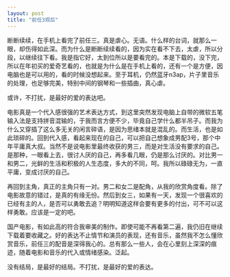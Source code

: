 ```yaml
---
layout: post
title: "前任3观后"
---
```


断断续续，在手机上看完了前任三。真是虐心。无语。什么样的台词，就那么一眼，却伤得如此深。而为什么是断断续续看的，因为实在看不下去，太虐，所以分段，以继续往下看。我是指它好，太到位所以是要看完的。本是下载的，没下完，所以在年初买的爱奇艺看的，也就是为什么是在手机上看的，还有一个是方便，因电脑也是可以用的，看的时候没想起来。至于耳机，仍然蓝牙n3ap，片子里音乐的处理，也足够完美，特别中间的钢琴和一些插曲，真心虐。

或许，不打扰，是最好的爱的表达吧。

电影真是一个代入感很强的艺术表达方式，到这里突然发现电脑上自带的微软五笔输入法是支持拼音混输的，于我而言方便不少，毕竟自己学什么都半吊子。而我为什么又穿插了这么多无关的闲言碎语，是因为思绪本就是混乱的。而生活，也是如此琐碎的。回到代入感，看起来现在的自己，可以把自己想象成男配3号，那个中年平庸真大叔。当然不是说电影里最终收获的男三，而是对生活没有要求的自己。是那种，一眼看上去，很讨人厌的自己，再多看几眼，仍是那么讨厌的。对比男一和男二，光鲜的生活和积极的人生态度，多大的不同，呵。我所以碌碌无为，一直平庸，变成讨厌的自己。

再回到主角，真正的主角只有一对。男二和女二是配角，从我的欣赏角度看。除了电影故意的错过，是真的有缘无份。然后到女三，如果有一天，发现一个很喜欢的已经有主的人，是否可以勇敢去追？明明知道这样会要有更多的付出，可不可以这样勇敢。应该是一定的吧。

国产电影，有如此高的符合我审美的制作。即使可能不再看第二遍，我仍旧在继续下载着要收藏之。好的表达不止情节和演员的表现，还有音乐，虽然我不怎么懂欣赏音乐，前任三的配音是深得我心的。总有那么一些人，会在心里刻上深深的痕迹，随着电影和音乐的代入或情绪感染。泛起。

没有结局，是最好的结局。不打扰，是最好的爱的表达。

